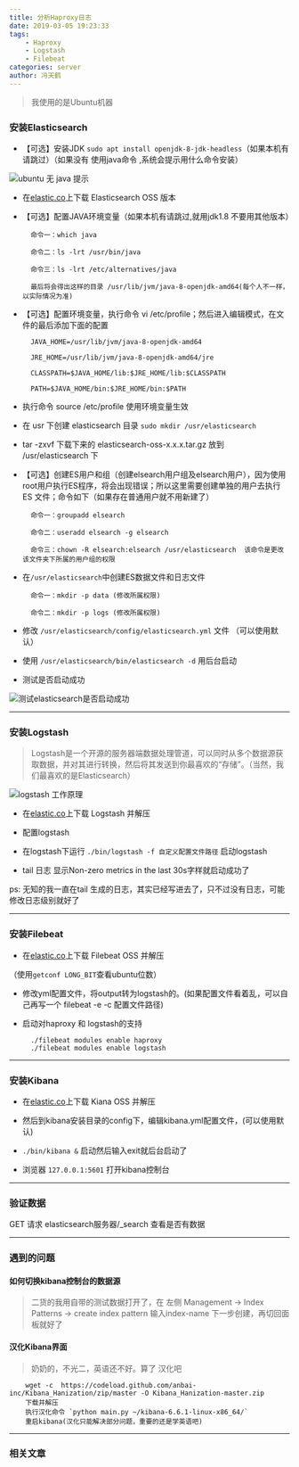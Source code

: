 ```yaml
---
title: 分析Haproxy日志
date: 2019-03-05 19:23:33
tags:
    - Haproxy
    - Logstash
    - Filebeat
categories: server
author: 冯天鹤
---
```

> 我使用的是Ubuntu机器

### 安装Elasticsearch

* 【可选】安装JDK `sudo apt install openjdk-8-jdk-headless`（如果本机有请跳过）（如果没有 使用java命令 ,系统会提示用什么命令安装）

![ubuntu 无 java 提示](/images/201903051953.jpg)

* 在[elastic.co](https://www.elastic.co/downloads/past-releases)上下载 Elasticsearch OSS 版本
* 【可选】配置JAVA环境变量（如果本机有请跳过,就用jdk1.8 不要用其他版本）

        命令一：which java

        命令二：ls -lrt /usr/bin/java

        命令三：ls -lrt /etc/alternatives/java

        最后将会得出这样的目录 /usr/lib/jvm/java-8-openjdk-amd64(每个人不一样，以实际情况为准)

* 【可选】配置环境变量，执行命令 vi /etc/profile；然后进入编辑模式，在文件的最后添加下面的配置

        JAVA_HOME=/usr/lib/jvm/java-8-openjdk-amd64

        JRE_HOME=/usr/lib/jvm/java-8-openjdk-amd64/jre

        CLASSPATH=$JAVA_HOME/lib:$JRE_HOME/lib:$CLASSPATH

        PATH=$JAVA_HOME/bin:$JRE_HOME/bin:$PATH

* 执行命令 source /etc/profile 使用环境变量生效

* 在 usr 下创建 elasticsearch 目录 `sudo mkdir /usr/elasticsearch`

* tar -zxvf 下载下来的 elasticsearch-oss-x.x.x.tar.gz 放到 /usr/elasticsearch 下

* 【可选】创建ES用户和组（创建elsearch用户组及elsearch用户），因为使用root用户执行ES程序，将会出现错误；所以这里需要创建单独的用户去执行ES 文件；命令如下（如果存在普通用户就不用新建了）

        命令一：groupadd elsearch

        命令二：useradd elsearch -g elsearch

        命令三：chown -R elsearch:elsearch /usr/elasticsearch  该命令是更改该文件夹下所属的用户组的权限

* 在`/usr/elasticsearch`中创建ES数据文件和日志文件

        命令一：mkdir -p data (修改所属权限)

        命令二：mkdir -p logs (修改所属权限)

* 修改 `/usr/elasticsearch/config/elasticsearch.yml` 文件 （可以使用默认）

* 使用 `/usr/elasticsearch/bin/elasticsearch -d` 用后台启动

* 测试是否启动成功

![测试elasticsearch是否启动成功](/images/201903060941.jpg)

---

### 安装Logstash

> Logstash是一个开源的服务器端数据处理管道，可以同时从多个数据源获取数据，并对其进行转换，然后将其发送到你最喜欢的“存储”。（当然，我们最喜欢的是Elasticsearch）

![logstash 工作原理](/images/201903060941.jpg)

* 在[elastic.co](https://www.elastic.co/downloads/past-releases)上下载 Logstash 并解压

* 配置logstash

* 在logstash下运行 `./bin/logstash -f 自定义配置文件路径` 启动logstash

* tail 日志 显示Non-zero metrics in the last 30s字样就启动成功了

ps: 无知的我一直在tail 生成的日志，其实已经写进去了，只不过没有日志，可能修改日志级别就好了

---

### 安装Filebeat

* 在[elastic.co](https://www.elastic.co/downloads/past-releases)上下载 Filebeat OSS 并解压

（使用`getconf LONG_BIT`查看ubuntu位数）

* 修改yml配置文件，将output转为logstash的。(如果配置文件看着乱，可以自己再写一个 filebeat -e -c 配置文件路径)

* 启动对haproxy 和 logstash的支持

        ./filebeat modules enable haproxy
        ./filebeat modules enable logstash

---

### 安装Kibana

* 在[elastic.co](https://www.elastic.co/downloads/past-releases)上下载 Kiana OSS 并解压

* 然后到kibana安装目录的config下，编辑kibana.yml配置文件，(可以使用默认)

* `./bin/kibana &` 启动然后输入exit就后台启动了

* 浏览器 `127.0.0.1:5601` 打开kibana控制台
---

### 验证数据

GET 请求 elasticsearch服务器/_search 查看是否有数据

---

### 遇到的问题

#### 如何切换kibana控制台的数据源

> 二货的我用自带的测试数据打开了，在 左侧 Management -> Index Patterns -> create index pattern
> 输入index-name 下一步创建，再切回面板就好了

#### 汉化Kibana界面

> 奶奶的，不光二，英语还不好。算了 汉化吧

        wget -c  https://codeload.github.com/anbai-inc/Kibana_Hanization/zip/master -O Kibana_Hanization-master.zip
        下载并解压
        执行汉化命令 `python main.py ~/kibana-6.6.1-linux-x86_64/`
        重启kibana(汉化只能解决部分问题，重要的还是学英语吧)

---

### 相关文章

